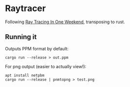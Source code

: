 # Raytracer

Following [Ray Tracing In One Weekend](https://raytracing.github.io/books/RayTracingInOneWeekend.html), transposing to rust.

## Running it

Outputs PPM format by default:

    cargo run --release > out.ppm

For png output (easier to actually view!):

    apt install netpbm
    cargo run --release | pnmtopng > test.png
